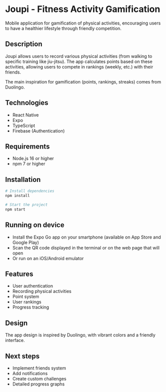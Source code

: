 # Joupi - Fitness Activity Gamification

Mobile application for gamification of physical activities, encouraging users to have a healthier lifestyle through friendly competition.

## Description

Joupi allows users to record various physical activities (from walking to specific training like jiu-jitsu). The app calculates points based on these activities, allowing users to compete in rankings (weekly, etc.) with their friends.

The main inspiration for gamification (points, rankings, streaks) comes from Duolingo.

## Technologies

- React Native
- Expo
- TypeScript
- Firebase (Authentication)

## Requirements

- Node.js 16 or higher
- npm 7 or higher

## Installation

```bash
# Install dependencies
npm install

# Start the project
npm start
```

## Running on device

- Install the Expo Go app on your smartphone (available on App Store and Google Play)
- Scan the QR code displayed in the terminal or on the web page that will open
- Or run on an iOS/Android emulator

## Features

- User authentication
- Recording physical activities
- Point system
- User rankings
- Progress tracking

## Design

The app design is inspired by Duolingo, with vibrant colors and a friendly interface.

## Next steps

- Implement friends system
- Add notifications
- Create custom challenges
- Detailed progress graphs
